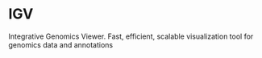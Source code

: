 IGV
===

Integrative Genomics Viewer. Fast, efficient, scalable visualization tool for genomics data and annotations 
